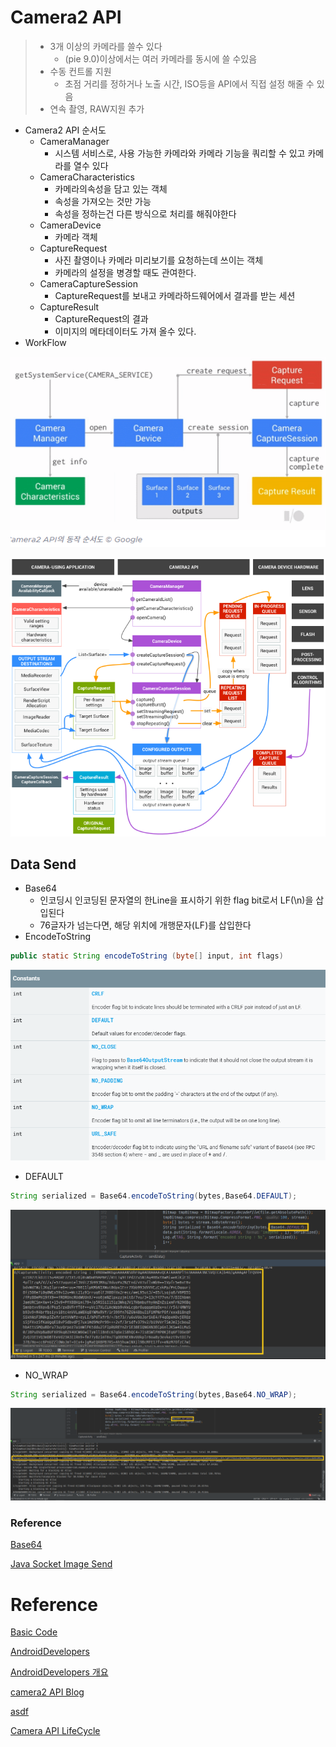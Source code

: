 # Camera2 API

> * 3개 이상의 카메라를 쓸수 있다
>   * (pie 9.0)이상에서는 여러 카메라를 동시에 쓸 수있음
> * 수동 컨트롤 지원
>   * 초점 거리를 정하거나 노출 시간, ISO등을 API에서 직접 설정 해줄 수 있음
> * 연속 촬영, RAW지원 추가

* Camera2 API 순서도
  * CameraManager 
    * 시스템 서비스로, 사용 가능한 카메라와 카메라 기능을 쿼리할 수 있고 카메라를 열수 있다
  * CameraCharacteristics
    * 카메라의속성을 담고 있는 객체
    * 속성을 가져오는 것만 가능
    * 속성을 정하는건 다른 방식으로 처리를 해줘야한다
  * CameraDevice
    * 카메라 객체
  * CaptureRequest
    * 사진 촬영이나 카메라 미리보기를 요청하는데 쓰이는 객체
    * 카메라의 설정을 병경할 때도 관여한다.
  * CameraCaptureSession
    * CaptureRequest를 보내고 카메라하드웨어에서 결과를 받는 세션
  * CaptureResult
    * CaptureRequest의 결과
    * 이미지의 메타데이터도 가져 올수 있다.
* WorkFlow

![image-20200521082954826](image/image-20200521082954826.png) 

![image-20200522112128385](image/image-20200522112128385.png) 



## Data Send

* Base64
  * 인코딩시 인코딩된 문자열의 한Line을 표시하기 위한 flag bit로서 LF(\n)을 삽입된다
  * 76글자가 넘는다면, 해당 위치에 개행문자(LF)를 삽입한다
* EncodeToString

```java
public static String encodeToString (byte[] input, int flags)
```

![img](image/img.png)

* DEFAULT

```java
String serialized = Base64.encodeToString(bytes,Base64.DEFAULT);
```

![img](image/img-1590541655418.png)

* NO_WRAP

```java
String serialized = Base64.encodeToString(bytes,Base64.NO_WRAP);
```

![img](image/img-1590541669156.png)



### Reference

[Base64](https://kjwsx23.tistory.com/234)

[Java Socket Image Send](https://javaexpert.tistory.com/420)



# Reference

[Basic Code](https://github.com/googlearchive/android-Camera2Basic)

[AndroidDevelopers](https://developer.android.com/jetpack/androidx/releases/camera)

[AndroidDevelopers 개요](https://developer.android.com/training/camerax)

[camera2 API Blog](https://blog.shift.moe/2018/09/05/camera2-overview/)

[asdf](https://pluu.github.io/blog/android/droidkaigi/2016/06/11/droidkaigi-2016-first-step-camera2-apis/)

[Camera API LifeCycle](https://cnwlcjf.tistory.com/86)

